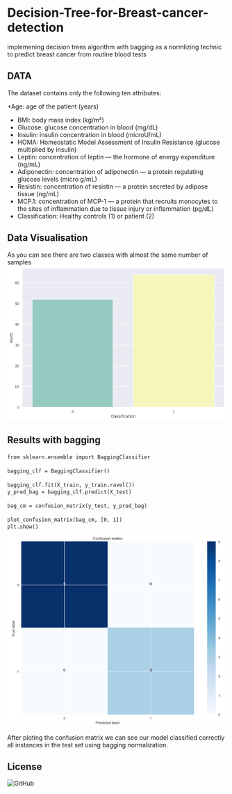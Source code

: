 # Decision-Tree-for-Breast-cancer-detection
implemening decision trees algorithm with bagging as a normlizing technic to predict breast cancer from routine blood tests

## DATA
The dataset contains only the following ten attributes:

+Age: age of the patient (years)
+ BMI: body mass index (kg/m²)
+ Glucose: glucose concentration in blood (mg/dL)
+ Insulin: insulin concentration in blood (microU/mL)
+ HOMA: Homeostatic Model Assessment of Insulin Resistance (glucose multiplied by insulin)
+ Leptin: concentration of leptin — the hormone of energy expenditure (ng/mL)
+ Adiponectin: concentration of adiponectin — a protein regulating glucose levels (micro g/mL)
+ Resistin: concentration of resistin — a protein secreted by adipose tissue (ng/mL)
+ MCP.1: concentration of MCP-1 — a protein that recruits monocytes to the sites of inflammation due to tissue injury or inflammation (pg/dL)
+ Classification: Healthy controls (1) or patient (2)

## Data Visualisation

As you can see there are two classes with almost the same number of samples
![data](data.png)

## Results with bagging
```
from sklearn.ensemble import BaggingClassifier

bagging_clf = BaggingClassifier()

bagging_clf.fit(X_train, y_train.ravel())
y_pred_bag = bagging_clf.predict(X_test)

bag_cm = confusion_matrix(y_test, y_pred_bag)

plot_confusion_matrix(bag_cm, [0, 1])
plt.show()
```

![results](results.png)

After ploting the confusion matrix we can see our model classified correctly all instances in the test set using bagging normalization.


## License

![GitHub](https://img.shields.io/github/license/raaaouf/RBF_neural_network_python?style=flat-square)
